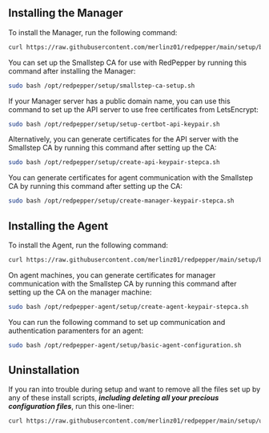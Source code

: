 ## Installing the Manager

To install the Manager, run the following command:

```bash
curl https://raw.githubusercontent.com/merlinz01/redpepper/main/setup/bootstrap-manager.sh |  bash -
```

You can set up the Smallstep CA for use with RedPepper by running this command after installing the Manager:

```bash
sudo bash /opt/redpepper/setup/smallstep-ca-setup.sh
```

If your Manager server has a public domain name, you can use this command to set up the API server to use free certificates from LetsEncrypt:

```bash
sudo bash /opt/redpepper/setup/setup-certbot-api-keypair.sh
```


Alternatively, you can generate certificates for the API server with the Smallstep CA by running this command after setting up the CA:

```bash
sudo bash /opt/redpepper/setup/create-api-keypair-stepca.sh
```

You can generate certificates for agent communication with the Smallstep CA by running this command after setting up the CA:

```bash
sudo bash /opt/redpepper/setup/create-manager-keypair-stepca.sh
```

## Installing the Agent

To install the Agent, run the following command:

```bash
curl https://raw.githubusercontent.com/merlinz01/redpepper/main/setup/bootstrap-agent.sh | bash -
```

On agent machines, you can generate certificates for manager communication with the Smallstep CA by running this command after setting up the CA on the manager machine:

```bash
sudo bash /opt/redpepper-agent/setup/create-agent-keypair-stepca.sh
```

You can run the following command to set up communication and authentication paramenters for an agent:

```bash
sudo bash /opt/redpepper-agent/setup/basic-agent-configuration.sh
```

## Uninstallation

If you ran into trouble during setup and want to remove all the files set up by any of these install scripts, **_including deleting all your precious configuration files_**, run this one-liner:

```bash
curl https://raw.githubusercontent.com/merlinz01/redpepper/main/setup/uninstall-everything.sh | sudo bash -
```
